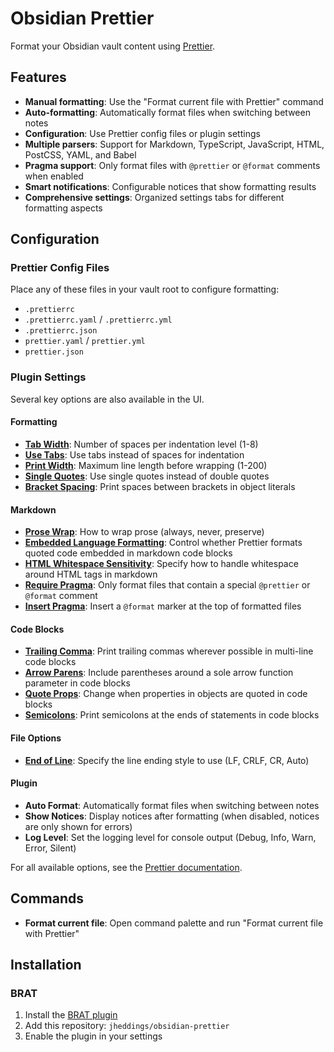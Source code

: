 # Obsidian Prettier

Format your Obsidian vault content using [Prettier](https://prettier.io).

## Features

- **Manual formatting**: Use the "Format current file with Prettier" command
- **Auto-formatting**: Automatically format files when switching between notes
- **Configuration**: Use Prettier config files or plugin settings
- **Multiple parsers**: Support for Markdown, TypeScript, JavaScript, HTML, PostCSS, YAML, and Babel
- **Pragma support**: Only format files with `@prettier` or `@format` comments when enabled
- **Smart notifications**: Configurable notices that show formatting results
- **Comprehensive settings**: Organized settings tabs for different formatting aspects

## Configuration

### Prettier Config Files

Place any of these files in your vault root to configure formatting:

- `.prettierrc`
- `.prettierrc.yaml` / `.prettierrc.yml`
- `.prettierrc.json`
- `prettier.yaml` / `prettier.yml`
- `prettier.json`

### Plugin Settings

Several key options are also available in the UI.

#### Formatting

- **[Tab Width](https://prettier.io/docs/en/options.html#tab-width)**: Number of spaces per indentation level (1-8)
- **[Use Tabs](https://prettier.io/docs/en/options.html#tabs)**: Use tabs instead of spaces for indentation
- **[Print Width](https://prettier.io/docs/en/options.html#print-width)**: Maximum line length before wrapping (1-200)
- **[Single Quotes](https://prettier.io/docs/en/options.html#quotes)**: Use single quotes instead of double quotes
- **[Bracket Spacing](https://prettier.io/docs/en/options.html#bracket-spacing)**: Print spaces between brackets in object literals

#### Markdown

- **[Prose Wrap](https://prettier.io/docs/en/options.html#prose-wrap)**: How to wrap prose (always, never, preserve)
- **[Embedded Language Formatting](https://prettier.io/docs/en/options.html#embedded-language-formatting)**: Control whether Prettier formats quoted code embedded in markdown code blocks
- **[HTML Whitespace Sensitivity](https://prettier.io/docs/en/options.html#html-whitespace-sensitivity)**: Specify how to handle whitespace around HTML tags in markdown
- **[Require Pragma](https://prettier.io/docs/en/options.html#require-pragma)**: Only format files that contain a special `@prettier` or `@format` comment
- **[Insert Pragma](https://prettier.io/docs/en/options.html#insert-pragma)**: Insert a `@format` marker at the top of formatted files

#### Code Blocks

- **[Trailing Comma](https://prettier.io/docs/en/options.html#trailing-commas)**: Print trailing commas wherever possible in multi-line code blocks
- **[Arrow Parens](https://prettier.io/docs/en/options.html#arrow-function-parentheses)**: Include parentheses around a sole arrow function parameter in code blocks
- **[Quote Props](https://prettier.io/docs/en/options.html#quote-props)**: Change when properties in objects are quoted in code blocks
- **[Semicolons](https://prettier.io/docs/en/options.html#semicolons)**: Print semicolons at the ends of statements in code blocks

#### File Options

- **[End of Line](https://prettier.io/docs/en/options.html#end-of-line)**: Specify the line ending style to use (LF, CRLF, CR, Auto)

#### Plugin

- **Auto Format**: Automatically format files when switching between notes
- **Show Notices**: Display notices after formatting (when disabled, notices are only shown for errors)
- **Log Level**: Set the logging level for console output (Debug, Info, Warn, Error, Silent)

For all available options, see the [Prettier documentation](https://prettier.io/docs/en/options.html).

## Commands

- **Format current file**: Open command palette and run "Format current file with Prettier"

## Installation

### BRAT

1. Install the [BRAT plugin](https://github.com/TfTHacker/obsidian42-brat)
2. Add this repository: `jheddings/obsidian-prettier`
3. Enable the plugin in your settings

